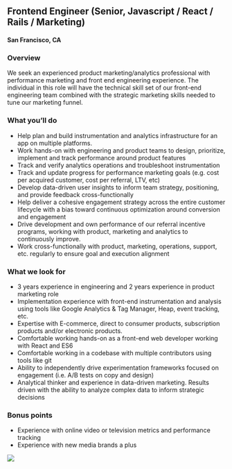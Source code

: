 ## Frontend Engineer (Senior, Javascript / React / Rails / Marketing)
#### San Francisco, CA

### Overview
We seek an experienced product marketing/analytics professional with performance marketing and front end engineering experience. The individual in this role will have the technical skill set of our front-end engineering team combined with the strategic marketing skills needed to tune our marketing funnel.

### What you’ll do
+	Help plan and build instrumentation and analytics infrastructure for an app on multiple platforms.
+	Work hands-on with engineering and product teams to design, prioritize, implement and track performance around product features
+	Track and verify analytics operations and troubleshoot instrumentation
+	Track and update progress for performance marketing goals (e.g. cost per acquired customer, cost per referral, LTV, etc)
+	Develop data-driven user insights to inform team strategy, positioning, and provide feedback cross-functionally
+	Help deliver a cohesive engagement strategy across the entire customer lifecycle with a bias toward continuous optimization around conversion and engagement
+	Drive development and own performance of our referral incentive programs, working with product, marketing and analytics to continuously improve.
+	Work cross-functionally with product, marketing, operations, support, etc. regularly to ensure goal and execution alignment

### What we look for
+	3 years experience in engineering and 2 years experience in product marketing role
+	Implementation experience with front-end instrumentation and analysis using tools like Google Analytics & Tag Manager, Heap, event tracking, etc.
+	Expertise with E-commerce, direct to consumer products, subscription products and/or electronic products.
+	Comfortable working hands-on as a front-end web developer working with React and ES6
+	Comfortable working in a codebase with multiple contributors using tools like git
+	Ability to independently drive experimentation frameworks focused on engagement (i.e. A/B tests on copy and design)
+	Analytical thinker and experience in data-driven marketing. Results driven with the ability to analyze complex data to inform strategic decisions

### Bonus points
+	Experience with online video or television metrics and performance tracking
+	Experience with new media brands a plus


[<img src='https://dabuttonfactory.com/button.png?t=Learn+More&f=Calibri-Bold&ts=24&tc=fff&hp=20&vp=8&c=5&bgt=unicolored&bgc=29aafe'>](https://letsrockit.co/jobs/ughpbg8-frontend-engineer-senior-javascript-react-rails-marketing)
